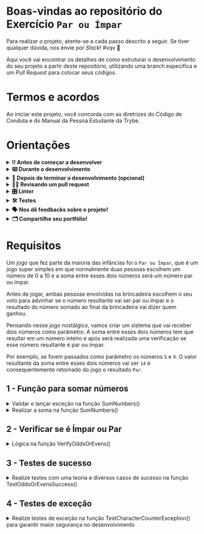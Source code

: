 # Boas-vindas ao repositório do Exercício `Par ou Ímpar`

Para realizar o projeto, atente-se a cada passo descrito a seguir. Se tiver qualquer dúvida, nos envie por _Slack_! #vqv 🚀

Aqui você vai encontrar os detalhes de como estruturar o desenvolvimento do seu projeto a partir deste repositório, utilizando uma branch específica e um _Pull Request_ para colocar seus códigos.

# Termos e acordos

Ao iniciar este projeto, você concorda com as diretrizes do Código de Conduta e do Manual da Pessoa Estudante da Trybe.

# Orientações

<details>
  <summary><strong>‼️ Antes de começar a desenvolver</strong></summary><br />

  1. Clone o repositório

  - Use o comando: `git clone git@github.com:tryber/acc-csharp-0x-project/exercise-odds-or-evens`.git`.
  - Entre na pasta do repositório que você acabou de clonar:
    - `cd acc-csharp-0x-project/exercise-odds-or-evens`

  2. Instale as dependências

  - Entre na pasta `src/`.
  - Execute o comando: `dotnet restore`.
  
  3. Crie uma branch a partir da branch `master`

  - Verifique que você está na branch `master`
    - Exemplo: `git branch`
  - Se não estiver, mude para a branch `master`
    - Exemplo: `git checkout master`
  - Agora crie uma branch à qual você vai submeter os `commits` do seu projeto
    - Você deve criar uma branch no seguinte formato: `nome-de-usuario-nome-do-projeto`
    - Exemplo: `git checkout -b joaozinho-acc-0x-project/exercise-odds-or-evens`

  4. Adicione as mudanças ao _stage_ do Git e faça um `commit`

  - Verifique que as mudanças ainda não estão no _stage_
    - Exemplo: `git status` (deve aparecer listada a pasta _joaozinho_ em vermelho)
  - Adicione o novo arquivo ao _stage_ do Git
    - Exemplo:
      - `git add .` (adicionando todas as mudanças - _que estavam em vermelho_ - ao stage do Git)
      - `git status` (deve aparecer listado o arquivo _joaozinho/README.md_ em verde)
  - Faça o `commit` inicial
    - Exemplo:
      - `git commit -m 'iniciando o projeto x'` (fazendo o primeiro commit)
      - `git status` (deve aparecer uma mensagem tipo essa:  _nothing to commit_ )

  5. Adicione a sua branch com o novo `commit` ao repositório remoto

  - Usando o exemplo anterior: `git push -u origin joaozinho-acc-0x-project/exercise-odds-or-evens`

  6. Crie um novo `Pull Request` _(PR)_

  - Vá até a página de _Pull Requests_ do [repositório no GitHub](https://github.com/tryber/acc-csharp-0x-project/exercise-odds-or-evens`/pulls)
  - Clique no botão verde _"New pull request"_
  - Clique na caixa de seleção _"Compare"_ e escolha a sua branch **com atenção**
  - Coloque um título para a sua _Pull Request_
    - Exemplo: _"Cria tela de busca"_
  - Clique no botão verde _"Create pull request"_
  - Adicione uma descrição para o _Pull Request_ e clique no botão verde _"Create pull request"_
  - **Não se preocupe em preencher mais nada por enquanto!**
  - Volte até a [página de _Pull Requests_ do repositório](https://github.com/tryber/acc-csharp-0x-project/exercise-odds-or-evens`/pulls) e confira que o seu _Pull Request_ está criado

</details>

<details>
  <summary><strong>⌨️ Durante o desenvolvimento</strong></summary><br/>

  - Faça `commits` das alterações que você fizer no código regularmente

  - Lembre-se sempre, após um (ou alguns) `commits` de atualizar o repositório remoto

  - Os comandos que você utilizará com mais frequência são:
    1. `git status` _(para verificar o que está em vermelho - fora do stage - e o que está em verde - no stage)_
    2. `git add` _(para adicionar arquivos ao stage do Git)_
    3. `git commit` _(para criar um commit com os arquivos que estão no stage do Git)_
    4. `git push -u origin nome-da-branch` _(para enviar o commit para o repositório remoto na primeira vez que fizer o `push` de uma nova branch)_
    5. `git push` _(para enviar o commit para o repositório remoto após o passo anterior)_

</details>

<details>
  <summary><strong>🤝 Depois de terminar o desenvolvimento (opcional)</strong></summary><br/>

  Para sinalizar que o seu projeto está pronto para o _"Code Review"_, faça o seguinte:

  - Vá até a página **DO SEU** _Pull Request_, adicione a label de _"code-review"_ e marque seus colegas:

    - No menu à direita, clique no _link_ **"Labels"** e escolha a _label_ **code-review**;

    - No menu à direita, clique no _link_ **"Assignees"** e escolha **o seu usuário**;

    - No menu à direita, clique no _link_ **"Reviewers"** e digite `students`, selecione o time `tryber/students-sd-0x`.

  Caso tenha alguma dúvida, [aqui tem um video explicativo](https://vimeo.com/362189205).

</details>

<details>
  <summary><strong>🕵🏿 Revisando um pull request</strong></summary><br />

  Use o conteúdo sobre [Code Review](https://app.betrybe.com/course/real-life-engineer/code-review) para te ajudar a revisar os _Pull Requests_.

</details>

<details>
  <summary><strong>🎛 Linter</strong></summary><br />

  Usaremos o [NetAnalyzer](https://docs.microsoft.com/pt-br/dotnet/fundamentals/code-analysis/overview) para fazer a análise estática do seu código.

  Este projeto já vem com as dependências relacionadas ao _linter_ configuradas no arquivo `.csproj`.

  O analisador já é instalado pelo plugin da `Microsoft C#` no `VSCode`. Para isso, basta fazer o download do [plugin](https://marketplace.visualstudio.com/items?itemName=ms-dotnettools.csharp) e instalá-lo.
</details>

<details>
  <summary><strong>🛠 Testes</strong></summary><br />

  O .NET já possui sua própria plataforma de testes.
  
  Este projeto já vem configurado e com suas dependências.

  ### Executando todos os testes

  Para executar os testes com o .NET, execute o comando dentro do diretório do seu projeto `src/<project>` ou de seus testes `src/<project>.Test`!

  ```
  dotnet test
  ```

  ### Executando um teste específico

  Para executar um teste expecífico, basta executar o comando `dotnet test --filter Name~TestMethod1`.

  :warning: **Importante:** o comando irá executar testes cujo nome contém `TestMethod1`.

  :warning: **O avaliador automático não necessariamente avalia seu projeto na ordem em que os requisitos aparecem no readme. Isso acontece para deixar o processo de avaliação mais rápido. Então, não se assuste se isso acontecer, ok?**

  ### Outras opções para testes
  - Algumas opções que podem lhe ajudar são:
    -  `-?|-h|--help`: exibem a descrição completa de como utilizar o comando.
    -  `-t|--list-tests`: lista todos os testes, ao invés de executá-los.
    -  `-v|--verbosity <LEVEL>`: define o nível de detalhe na resposta dos testes.
      - `q | quiet`
      - `m | minimal`
      - `n | normal`
      - `d | detailed`
      - `diag | diagnostic`
      - Exemplo de uso: 
         ```
           dotnet test -v diag
         ```
         ou
         ```            
           dotnet test --verbosity=diagnostic
         ``` 
</details>

<details>
  <summary><strong>🗣 Nos dê feedbacks sobre o projeto!</strong></summary><br />

Ao finalizar e submeter o projeto, não se esqueça de avaliar sua experiência preenchendo o formulário. 
**Leva menos de 3 minutos!**

[FORMULÁRIO DE AVALIAÇÃO DE PROJETO](https://be-trybe.typeform.com/to/ZTeR4IbH)

</details>

<details>
  <summary><strong>🗂 Compartilhe seu portfólio!</strong></summary><br />

  Você sabia que o LinkedIn é a principal rede social profissional e que compartilhar aprendizados lá é muito importante para quem deseja construir uma carreira de sucesso? Compartilhe este projeto no seu LinkedIn, marque o perfil da Trybe (@trybe) e mostre para a sua rede toda a sua evolução.

</details>

# Requisitos

Um jogo que fez parte da maioria das infâncias foi o `Par ou Ímpar`, que é um jogo super simples em que normalmente duas pessoas escolhem um número de 0 a 10 e a soma entre esses dois números será um número par ou ímpar. 

Antes de jogar, ambas pessoas envolvidas na brincadeira escolhem o seu voto para advinhar se o número resultante vai ser par ou ímpar e o resultado do número somado ao final da brincadeira vai dizer quem ganhou.

Pensando nesse jogo nostálgico, vamos criar um sistema que vai receber dois números como parâmetro. A soma entre esses dois números tem que resultar em um número inteiro e após será realizada uma verificação se esse número resultante é par ou ímpar.

Por exemplo, se forem passados como parâmetro os números `5` e `9`. 
O valor resultante da soma entre esses dois números vai ser `14` e consequentemente retornado do jogo o resultado `Par`.
 
## 1 - Função para somar números

<details>
  <summary>Validar e lançar exceção na função SumNumbers()</summary><br />

Ambos os valores podem ser números de 0 a 10. Se for um número maior que 10, tem que ser lançada uma exceção do tipo `ArgumentOutOfRangeException` e lançar essa exceção de volta para o fluxo de controle de chamada da função.

  
</details>

<details>
  <summary>Realizar a soma na função SumNumbers()</summary><br />

Nessa função, caso os números não entrem na situação excepcional, os valores inteiros vão ser somados e retornados para o fluxo de controle anterior.

Caso sejam passados os valores: `7` e `7`.

O valor retornado tem que ser `14`.
  
</details>

## 2 - Verificar se é Ímpar ou Par

<details>
  <summary>Lógica na função VerifyOddsOrEvens() </summary><br />

Após somado os números passados como parâmetro, é preciso passar esse resultado como argumento para a função `VerifyOddsOrEvens()` para realizar a validação de que o número somado é par ou ímpar. Dessa forma, retornará uma `string` dessa função.

se for par, retornar simplesmente o termo `Par`. Se for ímpar, retornar `Ímpar`.

</details>

## 3 - Testes de sucesso

<details>
  <summary>Realize testes com uma teoria e diversos casos de sucesso na função TestOddsOrEvensSuccess() </summary><br />

Utilizando xUnit + FluentAssertions, realize testes unitários para se certificar que a função está retornando o termo `Par` ou `Ímpar` da maneira correta.

</details>

## 4 - Testes de exceção

<details>
  <summary>Realize testes de exceção na função TestCharacterCounterException() para garantir maior segurança no desenvolvimento </summary><br />

Realize testes de exceção verificando se na função de soma, o valor de algum dos números passados são maiores que 10. Se sim, retornar exceção do tipo derivado de Exception, um objeto denominado nativamente de `ArgumentOutOfRangeException`.
  
 Relembrando🧠: A extensão FluentAssertions nos ajuda em demasia para realização de validação em nossos testes com qualidade e transparência. Como podemos verificar na linha:

`act.Should().Throw<ArgumentOutOfRangeException>();`

Onde validará se a ação realizada em uma função, representada por `act` lançou uma exceção do tipo `ArgumentOutOfRangeException`.

</details>
